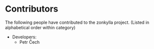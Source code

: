 Contributors
============

The following people have contributed to the zonkylla project.
(Listed in alphabetical order within category)

-   Developers:
    -   Petr Čech
